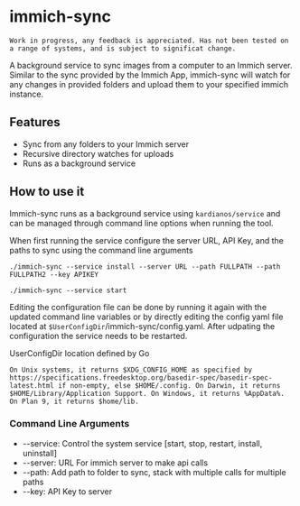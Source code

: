 # immich-sync
`Work in progress, any feedback is appreciated. Has not been tested on a range of systems, and is subject to significat change.`

A background service to sync images from a computer to an Immich server. Similar to the sync provided by the Immich App, immich-sync will watch for any changes in provided folders and upload them to your specified immich instance. 

## Features
- Sync from any folders to your Immich server
- Recursive directory watches for uploads
- Runs as a background service

## How to use it
Immich-sync runs as a background service using `kardianos/service` and can be managed through command line options when running the tool.

When first running the service configure the server URL, API Key, and the paths to sync using the command line arguments
``` shell
./immich-sync --service install --server URL --path FULLPATH --path FULLPATH2 --key APIKEY
```

``` shell
./immich-sync --service start
```

Editing the configuration file can be done by running it again with the updated command line variables or by directly editing the config yaml file located at `$UserConfigDir`/immich-sync/config.yaml. After udpating the configuration the service needs to be restarted.

UserConfigDir location defined by Go
```
On Unix systems, it returns $XDG_CONFIG_HOME as specified by https://specifications.freedesktop.org/basedir-spec/basedir-spec-latest.html if non-empty, else $HOME/.config. On Darwin, it returns $HOME/Library/Application Support. On Windows, it returns %AppData%. On Plan 9, it returns $home/lib.
```

### Command Line Arguments
 - --service: Control the system service [start, stop, restart, install, uninstall]
 - --server: URL For immich server to make api calls
 - --path: Add path to folder to sync, stack with multiple calls for multiple paths
 - --key: API Key to server
